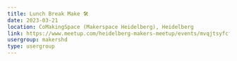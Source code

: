 ```yaml
---
title: Lunch Break Make 🛠️
date: 2023-03-21
location: CoMakingSpace (Makerspace Heidelberg), Heidelberg
link: https://www.meetup.com/heidelberg-makers-meetup/events/mvqjtsyfcfbcc/
usergroup: makershd
type: usergroup
---
```

